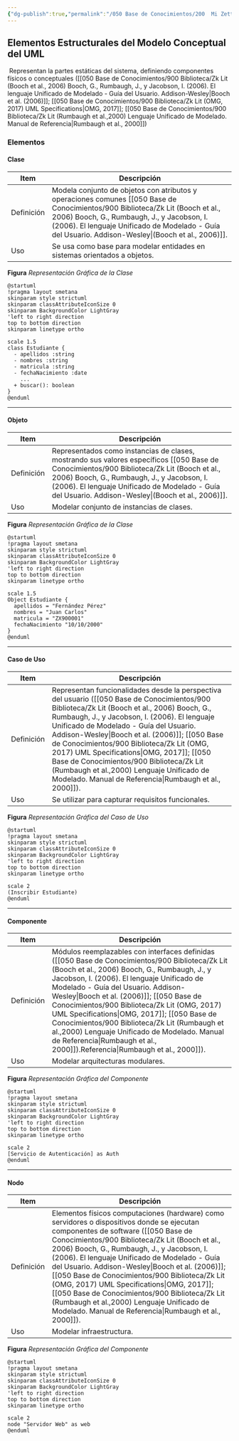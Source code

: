 ```yaml
---
{"dg-publish":true,"permalink":"/050 Base de Conocimientos/200  Mi Zettelkasten/100 Docencia/IS1/2025/Clase 08 Modelo Conceptual del UML - Elementos, Relaciones, Reglas y Mecanismos Comunes/Zk Modelo Conceptual del UML (Elementos Estructurales)/","tags":["digitalGarden","modeloConceptualUML"]}
---
```


## Elementos Estructurales del Modelo Conceptual del UML

 Representan la partes estáticas del sistema, definiendo componentes físicos o conceptuales ([[050 Base de Conocimientos/900 Biblioteca/Zk Lit (Booch et al., 2006) Booch, G., Rumbaugh, J., y Jacobson, I. (2006). El lenguaje Unificado de Modelado - Guía del Usuario. Addison-Wesley\|Booch et al. (2006)]]; [[050 Base de Conocimientos/900 Biblioteca/Zk Lit (OMG, 2017) UML Specifications\|OMG, 2017]]; [[050 Base de Conocimientos/900 Biblioteca/Zk Lit (Rumbaugh et al.,2000) Lenguaje Unificado de Modelado. Manual de Referencia\|Rumbaugh et al., 2000]])

### Elementos

#### Clase

| Item       | Descripción                                                                                                                                                                                                                                |
| ---------- | ------------------------------------------------------------------------------------------------------------------------------------------------------------------------------------------------------------------------------------------ |
| Definición | Modela conjunto de objetos con atributos y operaciones comunes [[050 Base de Conocimientos/900 Biblioteca/Zk Lit (Booch et al., 2006) Booch, G., Rumbaugh, J., y Jacobson, I. (2006). El lenguaje Unificado de Modelado - Guía del Usuario. Addison-Wesley\|(Booch et al., 2006)]]. |
| Uso        | Se usa como base para modelar entidades en sistemas orientados a objetos.                                                                                                                                                                  |

**Figura**
_Representación Gráfica de la Clase_
```plantuml
@startuml
!pragma layout smetana
skinparam style strictuml
skinparam classAttributeIconSize 0
skinparam BackgroundColor LightGray
'left to right direction
top to bottom direction
skinparam linetype ortho

scale 1.5
class Estudiante {
  - apellidos :string
  - nombres :string
  - matricula :string
  - fechaNacimiento :date
    ...
  + buscar(): boolean
}
@enduml
```

----
#### Objeto

| Item       | Descripción                                                                                                                                                                                                                                            |
| ---------- | ------------------------------------------------------------------------------------------------------------------------------------------------------------------------------------------------------------------------------------------------------ |
| Definición | Representados como instancias de clases, mostrando sus valores específicos [[050 Base de Conocimientos/900 Biblioteca/Zk Lit (Booch et al., 2006) Booch, G., Rumbaugh, J., y Jacobson, I. (2006). El lenguaje Unificado de Modelado - Guía del Usuario. Addison-Wesley\|(Booch et al., 2006)]]. |
| Uso        | Modelar conjunto de instancias de clases.                                                                                                                                                                                                              |

**Figura**
_Representación Gráfica de la Clase_
```plantuml
@startuml
!pragma layout smetana
skinparam style strictuml
skinparam classAttributeIconSize 0
skinparam BackgroundColor LightGray
'left to right direction
top to bottom direction
skinparam linetype ortho

scale 1.5
Object Estudiante {
  apellidos = "Fernández Pérez"
  nombres = "Juan Carlos"
  matricula = "ZX900001"
  fechaNacimiento "10/10/2000"
}
@enduml
```

----
#### Caso de Uso

| Item       | Descripción                                                                                                                                                                                                                                                                                                                                                                                                    |
| ---------- | -------------------------------------------------------------------------------------------------------------------------------------------------------------------------------------------------------------------------------------------------------------------------------------------------------------------------------------------------------------------------------------------------------------- |
| Definición | Representan funcionalidades desde la perspectiva del usuario ([[050 Base de Conocimientos/900 Biblioteca/Zk Lit (Booch et al., 2006) Booch, G., Rumbaugh, J., y Jacobson, I. (2006). El lenguaje Unificado de Modelado - Guía del Usuario. Addison-Wesley\|Booch et al. (2006)]]; [[050 Base de Conocimientos/900 Biblioteca/Zk Lit (OMG, 2017) UML Specifications\|OMG, 2017]]; [[050 Base de Conocimientos/900 Biblioteca/Zk Lit (Rumbaugh et al.,2000) Lenguaje Unificado de Modelado. Manual de Referencia\|Rumbaugh et al., 2000]]). |
| Uso        | Se utilizar para capturar requisitos funcionales.                                                                                                                                                                                                                                                                                                                                                              |

**Figura**
_Representación Gráfica del Caso de Uso_
```plantuml
@startuml
!pragma layout smetana
skinparam style strictuml
skinparam classAttributeIconSize 0
skinparam BackgroundColor LightGray
'left to right direction
top to bottom direction
skinparam linetype ortho

scale 2
(Inscribir Estudiante)
@enduml
```

----
#### Componente

| Item       | Descripción                                                                                                                                                                                                                                                                                                                                                                                                                           |
| ---------- | ------------------------------------------------------------------------------------------------------------------------------------------------------------------------------------------------------------------------------------------------------------------------------------------------------------------------------------------------------------------------------------------------------------------------------------- |
| Definición | Módulos reemplazables con interfaces definidas ([[050 Base de Conocimientos/900 Biblioteca/Zk Lit (Booch et al., 2006) Booch, G., Rumbaugh, J., y Jacobson, I. (2006). El lenguaje Unificado de Modelado - Guía del Usuario. Addison-Wesley\|Booch et al. (2006)]]; [[050 Base de Conocimientos/900 Biblioteca/Zk Lit (OMG, 2017) UML Specifications\|OMG, 2017]]; [[050 Base de Conocimientos/900 Biblioteca/Zk Lit (Rumbaugh et al.,2000) Lenguaje Unificado de Modelado. Manual de Referencia\|Rumbaugh et al., 2000]]).Referencia\|Rumbaugh et al., 2000]]). |
| Uso        | Modelar arquitecturas modulares.                                                                                                                                                                                                                                                                                                                                                                                                      |

**Figura**
_Representación Gráfica del Componente_
```plantuml
@startuml
!pragma layout smetana
skinparam style strictuml
skinparam classAttributeIconSize 0
skinparam BackgroundColor LightGray
'left to right direction
top to bottom direction
skinparam linetype ortho

scale 2
[Servicio de Autenticación] as Auth
@enduml
```

----
#### Nodo

| Item       | Descripción                                                                                                                                                                                                                                                                                                                                                                                                                                                           |
| ---------- | --------------------------------------------------------------------------------------------------------------------------------------------------------------------------------------------------------------------------------------------------------------------------------------------------------------------------------------------------------------------------------------------------------------------------------------------------------------------- |
| Definición | Elementos físicos computaciones (hardware) como servidores o dispositivos donde se ejecutan componentes de software ([[050 Base de Conocimientos/900 Biblioteca/Zk Lit (Booch et al., 2006) Booch, G., Rumbaugh, J., y Jacobson, I. (2006). El lenguaje Unificado de Modelado - Guía del Usuario. Addison-Wesley\|Booch et al. (2006)]]; [[050 Base de Conocimientos/900 Biblioteca/Zk Lit (OMG, 2017) UML Specifications\|OMG, 2017]]; [[050 Base de Conocimientos/900 Biblioteca/Zk Lit (Rumbaugh et al.,2000) Lenguaje Unificado de Modelado. Manual de Referencia\|Rumbaugh et al., 2000]]). |
| Uso        | Modelar infraestructura.                                                                                                                                                                                                                                                                                                                                                                                                                                              |

**Figura**
_Representación Gráfica del Componente_
```plantuml
@startuml
!pragma layout smetana
skinparam style strictuml
skinparam classAttributeIconSize 0
skinparam BackgroundColor LightGray
'left to right direction
top to bottom direction
skinparam linetype ortho

scale 2
node "Servidor Web" as web
@enduml
```

